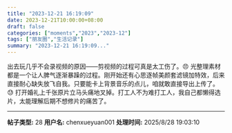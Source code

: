 ```yaml
---
title: "2023-12-21 16:19:09"
date: 2023-12-21T10:00:00+08:00
draft: false
categories: ["moments","2023","2023-12"]
tags: ["朋友圈","生活记录"]
summary: "2023-12-21 16:19:09..."
---
```


出去玩几乎不会录视频的原因——剪视频的过程可真是太工伤了。😠 光整理素材都是一个让人脾气逐渐暴躁的过程。刚开始还有心思逐帧美颜套滤镜加特效，后来直接耐心缺失放飞自我。只要能卡上背景音乐的点儿，咱就敢直接导出上传了。😓 打开婚礼上千张原片立马头痛地叉掉。打工人不为难打工人，我自己都懒得选片，太能理解后期不想修片的痛苦了。

---

**帖子类型:** 28
**用户名:** chenxueyuan001
**处理时间:** 2025/8/28 19:03:10